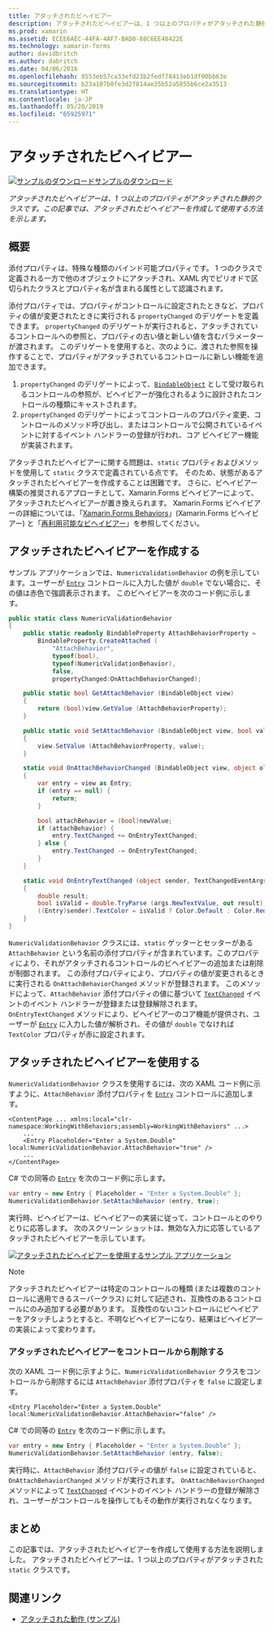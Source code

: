 ```yaml
---
title: アタッチされたビヘイビアー
description: アタッチされたビヘイビアーは、1 つ以上のプロパティがアタッチされた静的クラスです。 この記事では、アタッチされたビヘイビアーを作成して使用する方法を示します。
ms.prod: xamarin
ms.assetid: ECEE6AEC-44FA-4AF7-BAD0-88C6EE48422E
ms.technology: xamarin-forms
author: davidbritch
ms.author: dabritch
ms.date: 04/06/2016
ms.openlocfilehash: 8553eb57ca33efd23b2fedf78413eb1df00bb63e
ms.sourcegitcommit: b23a107b0fe3d2f814ae35b52a5855b6ce2a3513
ms.translationtype: HT
ms.contentlocale: ja-JP
ms.lasthandoff: 05/20/2019
ms.locfileid: "65925971"
---
```

# <a name="attached-behaviors"></a>アタッチされたビヘイビアー

[![サンプルのダウンロード](~/media/shared/download.png)サンプルのダウンロード](https://developer.xamarin.com/samples/xamarin-forms/Behaviors/AttachedNumericValidationBehavior/)

_アタッチされたビヘイビアーは、1 つ以上のプロパティがアタッチされた静的クラスです。この記事では、アタッチされたビヘイビアーを作成して使用する方法を示します。_

## <a name="overview"></a>概要

添付プロパティは、特殊な種類のバインド可能プロパティです。 1 つのクラスで定義される一方で他のオブジェクトにアタッチされ、XAML 内でピリオドで区切られたクラスとプロパティ名が含まれる属性として認識されます。

添付プロパティでは、プロパティがコントロールに設定されたときなど、プロパティの値が変更されたときに実行される `propertyChanged` のデリゲートを定義できます。 `propertyChanged` のデリゲートが実行されると、アタッチされているコントロールへの参照と、プロパティの古い値と新しい値を含むパラメーターが渡されます。 このデリゲートを使用すると、次のように、渡された参照を操作することで、プロパティがアタッチされているコントロールに新しい機能を追加できます。

1. `propertyChanged` のデリゲートによって、[`BindableObject`](xref:Xamarin.Forms.BindableObject) として受け取られるコントロールの参照が、ビヘイビアーが強化されるように設計されたコントロールの種類にキャストされます。
1. `propertyChanged` のデリゲートによってコントロールのプロパティ変更、コントロールのメソッド呼び出し、またはコントロールで公開されているイベントに対するイベント ハンドラーの登録が行われ、コア ビヘイビアー機能が実装されます。

アタッチされたビヘイビアーに関する問題は、`static` プロパティおよびメソッドを使用して `static` クラスで定義されている点です。 そのため、状態があるアタッチされたビヘイビアーを作成することは困難です。 さらに、ビヘイビアー構築の推奨されるアプローチとして、Xamarin.Forms ビヘイビアーによって、アタッチされたビヘイビアーが置き換えられます。 Xamarin.Forms ビヘイビアーの詳細については、「[Xamarin.Forms Behaviors](~/xamarin-forms/app-fundamentals/behaviors/creating.md)」(Xamarin.Forms ビヘイビアー) と「[再利用可能なビヘイビアー](~/xamarin-forms/app-fundamentals/behaviors/reusable/index.md)」を参照してください。

## <a name="creating-an-attached-behavior"></a>アタッチされたビヘイビアーを作成する

サンプル アプリケーションでは、`NumericValidationBehavior` の例を示しています。ユーザーが [`Entry`](xref:Xamarin.Forms.Entry) コントロールに入力した値が `double` でない場合に、その値は赤色で強調表示されます。 このビヘイビアーを次のコード例に示します。

```csharp
public static class NumericValidationBehavior
{
    public static readonly BindableProperty AttachBehaviorProperty =
        BindableProperty.CreateAttached (
            "AttachBehavior",
            typeof(bool),
            typeof(NumericValidationBehavior),
            false,
            propertyChanged:OnAttachBehaviorChanged);

    public static bool GetAttachBehavior (BindableObject view)
    {
        return (bool)view.GetValue (AttachBehaviorProperty);
    }

    public static void SetAttachBehavior (BindableObject view, bool value)
    {
        view.SetValue (AttachBehaviorProperty, value);
    }

    static void OnAttachBehaviorChanged (BindableObject view, object oldValue, object newValue)
    {
        var entry = view as Entry;
        if (entry == null) {
            return;
        }

        bool attachBehavior = (bool)newValue;
        if (attachBehavior) {
            entry.TextChanged += OnEntryTextChanged;
        } else {
            entry.TextChanged -= OnEntryTextChanged;
        }
    }

    static void OnEntryTextChanged (object sender, TextChangedEventArgs args)
    {
        double result;
        bool isValid = double.TryParse (args.NewTextValue, out result);
        ((Entry)sender).TextColor = isValid ? Color.Default : Color.Red;
    }
}
```

`NumericValidationBehavior` クラスには、`static` ゲッターとセッターがある `AttachBehavior` という名前の添付プロパティが含まれています。このプロパティにより、それがアタッチされるコントロールのビヘイビアーの追加または削除が制御されます。 この添付プロパティにより、プロパティの値が変更されるときに実行される `OnAttachBehaviorChanged` メソッドが登録されます。 このメソッドによって、`AttachBehavior` 添付プロパティの値に基づいて [`TextChanged`](xref:Xamarin.Forms.Entry.TextChanged) イベントのイベント ハンドラーが登録または登録解除されます。 `OnEntryTextChanged` メソッドにより、ビヘイビアーのコア機能が提供され、ユーザーが [`Entry`](xref:Xamarin.Forms.Entry) に入力した値が解析され、その値が `double` でなければ `TextColor` プロパティが赤に設定されます。

## <a name="consuming-an-attached-behavior"></a>アタッチされたビヘイビアーを使用する

`NumericValidationBehavior` クラスを使用するには、次の XAML コード例に示すように、`AttachBehavior` 添付プロパティを [`Entry`](xref:Xamarin.Forms.Entry) コントロールに追加します。

```xaml
<ContentPage ... xmlns:local="clr-namespace:WorkingWithBehaviors;assembly=WorkingWithBehaviors" ...>
    ...
    <Entry Placeholder="Enter a System.Double" local:NumericValidationBehavior.AttachBehavior="true" />
    ...
</ContentPage>
```

C# での同等の [`Entry`](xref:Xamarin.Forms.Entry) を次のコード例に示します。

```csharp
var entry = new Entry { Placeholder = "Enter a System.Double" };
NumericValidationBehavior.SetAttachBehavior (entry, true);
```

実行時、ビヘイビアーは、ビヘイビアーの実装に従って、コントロールとのやりとりに応答します。 次のスクリーン ショットは、無効な入力に応答しているアタッチされたビヘイビアーを示しています。

[![](attached-images/screenshots-sml.png "アタッチされたビヘイビアーを使用するサンプル アプリケーション")](attached-images/screenshots.png#lightbox "アタッチされたビヘイビアーを使用するサンプル アプリケーション")

> [!NOTE]
> アタッチされたビヘイビアーは特定のコントロールの種類 (または複数のコントロールに適用できるスーパークラス) に対して記述され、互換性のあるコントロールにのみ追加する必要があります。 互換性のないコントロールにビヘイビアーをアタッチしようとすると、不明なビヘイビアーになり、結果はビヘイビアーの実装によって変わります。

### <a name="removing-an-attached-behavior-from-a-control"></a>アタッチされたビヘイビアーをコントロールから削除する

次の XAML コード例に示すように、`NumericValidationBehavior` クラスをコントロールから削除するには `AttachBehavior` 添付プロパティを `false` に設定します。

```xaml
<Entry Placeholder="Enter a System.Double" local:NumericValidationBehavior.AttachBehavior="false" />
```

C# での同等の [`Entry`](xref:Xamarin.Forms.Entry) を次のコード例に示します。

```csharp
var entry = new Entry { Placeholder = "Enter a System.Double" };
NumericValidationBehavior.SetAttachBehavior (entry, false);
```

実行時に、`AttachBehavior` 添付プロパティの値が `false` に設定されていると、`OnAttachBehaviorChanged` メソッドが実行されます。 `OnAttachBehaviorChanged` メソッドによって [`TextChanged`](xref:Xamarin.Forms.Entry.TextChanged) イベントのイベント ハンドラーの登録が解除され、ユーザーがコントロールを操作してもその動作が実行されなくなります。

## <a name="summary"></a>まとめ

この記事では、アタッチされたビヘイビアーを作成して使用する方法を説明しました。 アタッチされたビヘイビアーは、1 つ以上のプロパティがアタッチされた `static` クラスです。


## <a name="related-links"></a>関連リンク

- [アタッチされた動作 (サンプル)](https://developer.xamarin.com/samples/xamarin-forms/Behaviors/AttachedNumericValidationBehavior/)
